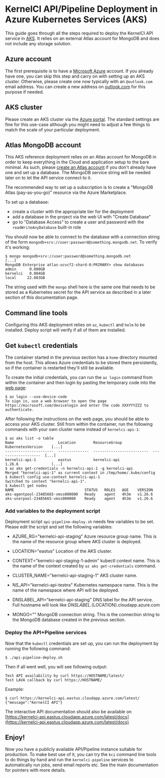 <!--
SPDX-License-Identifier: LGPL-2.1-or-later

Copyright (C) 2023 Collabora Limited
Author: Guillaume Tucker <guillaume.tucker@collabora.com>
Author: Denys Fedoryshchenko <denys.f@collabora.com>
-->

KernelCI API/Pipeline Deployment in Azure Kubernetes Services (AKS)
==========================================================

This guide goes through all the steps required to deploy the KernelCI API
service in
[AKS](https://azure.microsoft.com/en-us/products/kubernetes-service).  It
relies on an external Atlas account for MongoDB and does not include any
storage solution.

## Azure account

The first prerequisite is to have a [Microsoft Azure](https://azure.com)
account.  If you already have one, you can skip this step and carry on with
setting up an AKS cluster.  Otherwise, please create one now typically with an
`@outlook.com` email address.  You can create a new address on
[outlook.com](https://outlook.com) for this purpose if needed.

## AKS cluster

Please create an AKS cluster via the [Azure
portal](https://portal.azure.com/#create/Microsoft.AKS).  The standard settings
are fine for this use-case although you might need to adjust a few things to
match the scale of your particular deployment.

## Atlas MongoDB account

This AKS reference deployment relies on an Atlas account for MongoDB in order
to keep everything in the Cloud and application setup to the bare minimal.  As
such, please [create an Atlas
account](https://www.mongodb.com/cloud/atlas/register) if you don't already
have one and set up a database.  The MongoDB service string will be needed
later on to let the API service connect to it.

The recommended way to set up a subscription is to create a "MongoDB Atlas
(pay-as-you-go)" resource via the Azure Marketplace.

To set up a database:

* create a cluster with the appropriate tier for the deployment
* add a database in the project via the web UI with "Create Database"
* go to "Database Access" to create a user and password with the
  `readWriteAnyDatabase` built-in role

You should now be able to connect to the database with a connection string of
the form `mongodb+srv://user:password@something.mongodb.net`.  To verify it's
working:

```
$ mongo mongodb+srv://user:password@something.mongodb.net
[...]
MongoDB Enterprise atlas-ucvcf2-shard-0:PRIMARY> show databases
admin      0.000GB
kernelci   0.004GB
local     22.083GB
```

The string used with the `mongo` shell here is the same one that needs to be
stored as a Kubernetes secret for the API service as described in a later
section of this documentation page.

## Command line tools

Configuring this AKS deployment relies on `az`, `kubectl` and `helm` to be
installed. Deploy script will verify if all of them are installed.

## Get `kubectl` credentials

The container started in the previous section has a `home` directory mounted
from the host.  This allows Azure credentials to be stored there persistently,
so if the container is restarted they'll still be available.

To create the initial credentials, you can run the `az login` command from
within the container and then login by pasting the temporary code into the [web
page](https://microsoft.com/devicelogin):

```
$ az login --use-device-code
To sign in, use a web browser to open the page https://microsoft.com/devicelogin and enter the code XXXYYYZZZ to authenticate.
```

After following the instructions on the web page, you should be able to access
your AKS cluster.  Still from within the container, run the following commands
with your own cluster name instead of `kernelci-api-1`:

```
$ az aks list -o table
Name                    Location        ResourceGroup              KubernetesVersion    [...]
----------------------  --------------  -------------------------  -------------------  [...]
kernelci-api-1          eastus          kernelci-api               1.26.6               [...]
$ az aks get-credentials -n kernelci-api-1 -g kernelci-api
Merged "kernelci-api-1" as current context in /tmp/home/.kube/config
$ kubectl config use-context kernelci-api-1
Switched to context "kernelci-api-1".
$ kubectl get nodes
NAME                                STATUS   ROLES   AGE    VERSION
aks-agentpool-23485665-vmss000000   Ready    agent   4h3m   v1.26.6
aks-userpool-23485665-vmss000000    Ready    agent   4h3m   v1.26.6
```

### Add variables to the deployment script

Deployment script `api-pipeline-deploy.sh` needs few variables to be set.
Please edit the script and set the following variables:

* AZURE_RG="kernelci-api-staging"
Azure resource group name. This is the name of the resource group where AKS cluster is deployed.

* LOCATION="eastus"
Location of the AKS cluster.

* CONTEXT="kernelci-api-staging-1-admin"
kubectl context name. This is the name of the context created by `az aks get-credentials` command.

* CLUSTER_NAME="kernelci-api-staging-1"
AKS cluster name.

* NS_API="kernelci-api-testns"
Kubernetes namespace name. This is the name of the namespace where API will be deployed.

* DNSLABEL_API="kernelci-api-staging"
DNS label for the API service. Full hostname will look like ${DNSLABEL}.${LOCATION}.cloudapp.azure.com

* MONGO=""
MongoDB connection string. This is the connection string to the MongoDB database created in the previous section.

### Deploy the API+Pipeline services

Now that the `kubectl` credentials are set up, you can run the deployment by running the following command:

```
$ ./api-pipeline-deploy.sh
```

Then if all went well, you will see following output:

```
Test API availability by curl https://HOSTNAME/latest/
Test LAVA callback by curl https://HOSTNAME/
```

Example:
```
$ curl https://kernelci-api.eastus.cloudapp.azure.com/latest/
{"message":"KernelCI API"}
```

The interactive API documentation should also be available on
[https://kernelci-api.eastus.cloudapp.azure.com/latest/docs](https://kernelci-api.eastus.cloudapp.azure.com/latest/docs)

## Enjoy!

Now you have a publicly available API/Pipeline instance suitable for production.  To
make best use of it, you can try the `kci` command line tools to do things by
hand and run the `kernelci-pipeline` services to automatically run jobs, send
email reports etc.  See the main documentation for pointers with more details.


